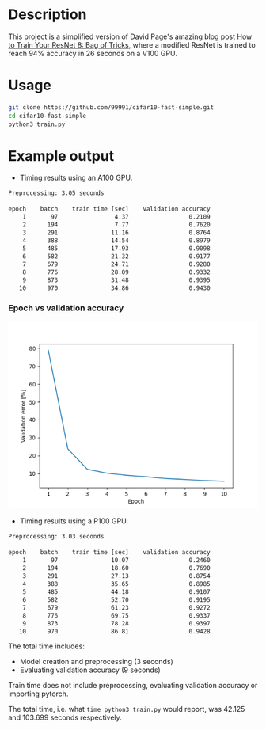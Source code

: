 # Description

This project is a simplified version of David Page's amazing blog post [How to Train Your ResNet 8: Bag of Tricks](https://myrtle.ai/learn/how-to-train-your-resnet-8-bag-of-tricks/), where a modified ResNet is trained to reach 94% accuracy in 26 seconds on a V100 GPU.

# Usage

```bash
git clone https://github.com/99991/cifar10-fast-simple.git
cd cifar10-fast-simple
python3 train.py
```

# Example output

* Timing results using an A100 GPU.

```
Preprocessing: 3.05 seconds

epoch    batch    train time [sec]    validation accuracy
    1       97                4.37                 0.2109
    2      194                7.77                 0.7620
    3      291               11.16                 0.8764
    4      388               14.54                 0.8979
    5      485               17.93                 0.9098
    6      582               21.32                 0.9177
    7      679               24.71                 0.9280
    8      776               28.09                 0.9332
    9      873               31.48                 0.9395
   10      970               34.86                 0.9430
```

### Epoch vs validation accuracy

![epoch vs validation accuracy](https://raw.githubusercontent.com/99991/cifar10-fast-simple/main/doc/a100_epoch_vs_validation_error.png)

* Timing results using a P100 GPU.

```
Preprocessing: 3.03 seconds

epoch    batch    train time [sec]    validation accuracy
    1       97               10.07                 0.2460
    2      194               18.60                 0.7690
    3      291               27.13                 0.8754
    4      388               35.65                 0.8985
    5      485               44.18                 0.9107
    6      582               52.70                 0.9195
    7      679               61.23                 0.9272
    8      776               69.75                 0.9337
    9      873               78.28                 0.9397
   10      970               86.81                 0.9428
```

The total time includes:

* Model creation and preprocessing (3 seconds)
* Evaluating validation accuracy (9 seconds)

Train time does not include preprocessing, evaluating validation accuracy or importing pytorch.

The total time, i.e. what `time python3 train.py` would report, was 42.125 and 103.699 seconds respectively.
